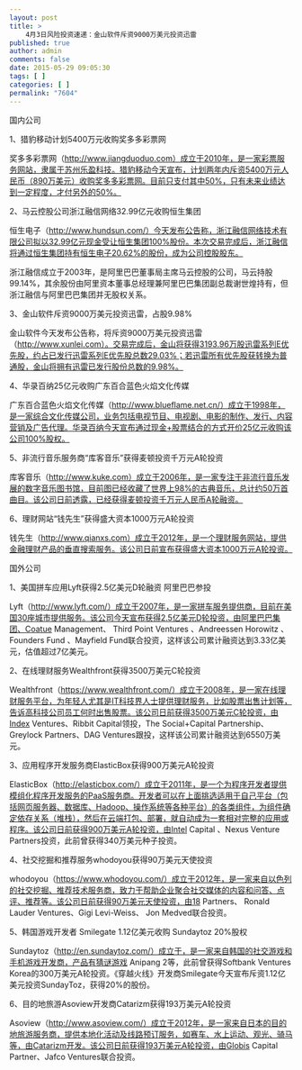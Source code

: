 ```yaml
---
layout: post
title: >
    4月3日风险投资速递：金山软件斥资9000万美元投资迅雷
published: true
author: admin
comments: false
date: 2015-05-29 09:05:30
tags: [ ]
categories: [ ]
permalink: "7604"
---
```



国内公司

1、猎豹移动计划5400万元收购奖多多彩票网

奖多多彩票网（http://www.jiangduoduo.com）成立于2010年，是一家彩票服务网站，隶属于苏州乐盈科技。猎豹移动今天宣布，计划两年内斥资5400万元人民币（890万美元）收购奖多多彩票网。目前只支付其中50%，只有未来业绩达到一定程度，才付另外的50%。

2、马云控股公司浙江融信网络32.99亿元收购恒生集团

恒生电子（http://www.hundsun.com/）今天发布公告称，浙江融信网络技术有限公司拟以32.99亿元现金受让恒生集团100%股份。本次交易完成后，浙江融信将通过恒生集团持有恒生电子20.62%的股份，成为公司控股股东。

浙江融信成立于2003年，是阿里巴巴董事局主席马云控股的公司，马云持股99.14%，其余股份由阿里资本董事总经理兼阿里巴巴集团副总裁谢世煌持有，但浙江融信与阿里巴巴集团并无股权关系。

3、金山软件斥资9000万美元投资迅雷，占股9.98%

金山软件今天发布公告称，将斥资9000万美元投资迅雷（http://www.xunlei.com）。交易完成后，金山将获得3193.96万股迅雷系列E优先股，约占已发行迅雷系列E优先股总数29.03%；若迅雷所有优先股获转换为普通股，金山将拥有迅雷已发行股份总数的9.98%。

4、华录百纳25亿元收购广东百合蓝色火焰文化传媒

广东百合蓝色火焰文化传媒（http://www.blueflame.net.cn/）成立于1998年，是一家综合文化传媒公司，业务包括电视节目、电视剧、电影的制作、发行、内容营销及广告代理。华录百纳今天宣布通过现金+股票结合的方式开价25亿元收购该公司100%股权。

5、非流行音乐服务商“库客音乐”获得麦顿投资千万元A轮投资

库客音乐（http://www.kuke.com）成立于2006年，是一家专注于非流行音乐发展的数字音乐图书馆，目前图已经收藏了世界上98%的古典音乐，总计约50万首曲目。该公司日前透露，已经获得麦顿投资千万元人民币A轮融资。

6、理财网站“钱先生”获得盛大资本1000万元A轮投资

钱先生（http://www.qianxs.com）成立于2012年，是一个理财服务网站，提供金融理财产品的垂直搜索服务。该公司日前宣布获得盛大资本1000万元A轮投资。

国外公司

1、美国拼车应用Lyft获得2.5亿美元D轮融资 阿里巴巴参投

Lyft（http://www.lyft.com/）成立于2007年，是一家拼车服务提供商，目前在美国30座城市提供服务。该公司今天宣布获得2.5亿美元D轮投资，由阿里巴巴集团、Coatue Management、 Third Point Ventures 、Andreessen Horowitz 、Founders Fund 、Mayfield Fund联合投资，这样该公司累计融资达到3.33亿美元，估值超过7亿美元。

2、在线理财服务Wealthfront获得3500万美元C轮投资

Wealthfront（https://www.wealthfront.com/）成立于2008年，是一家在线理财服务平台，为年轻人尤其是IT科技界人士提供理财服务，比如股票出售计划等，告诉高科技公司员工何时出售股票。该公司日前获得3500万美元C轮投资，由Index Ventures、Ribbit Capital领投，The Social+Capital Partnership、Greylock Partners、DAG Ventures跟投，这样该公司累计融资达到6550万美元。

3、应用程序开发服务商ElasticBox获得900万美元A轮投资

ElasticBox（http://elasticbox.com/）成立于2011年，是一个为程序开发者提供模组化程序开发服务的PaaS服务商。开发者可以在上面挑选适用于自己平台（包括网页服务器、数据库、Hadoop、操作系统等各种平台）的各类组件，为组件确定依存关系（堆栈），然后在云端打包、部署，就自动成为一套相对完整的应用或程序。该公司日前获得900万美元A轮投资，由Intel Capital 、Nexus Venture Partners投资，此前曾获得340万美元种子投资。

4、社交挖掘和推荐服务whodoyou获得90万美元天使投资

whodoyou（https://www.whodoyou.com/）成立于2012年，是一家来自以色列的社交挖掘、推荐技术服务商，致力于帮助企业聚合社交媒体的内容和问答、点评、推荐等。该公司日前获得90万美元天使投资，由18 Partners、 Ronald Lauder Ventures、Gigi Levi-Weiss、 Jon Medved联合投资。

5、韩国游戏开发者 Smilegate 1.12亿美元收购 Sundaytoz 20%股权

Sundaytoz（http://en.sundaytoz.com/）成立于，是一家来自韩国的社交游戏和手机游戏开发商，产品有猜谜游戏 Anipang 2等，此前曾获得Softbank Ventures Korea的300万美元A轮投资。《穿越火线》开发商Smilegate今天宣布斥资1.12亿美元投资SundayToz，获得20%的股份。

6、目的地旅游Asoview开发商Catarizm获得193万美元A轮投资

Asoview（http://www.asoview.com/）成立于2012年，是一家来自日本的目的地旅游服务商，提供本地化活动及线路预订服务，如赛车、水上运动、观光、骑马等，由Catarizm开发。该公司日前获得193万美元A轮投资，由Globis Capital Partner、Jafco Ventures联合投资。